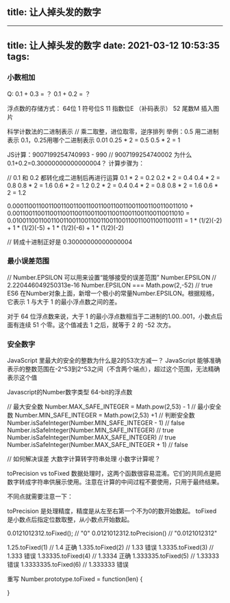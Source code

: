 ## title: 让人掉头发的数字
---
title: 让人掉头发的数字
date: 2021-03-12 10:53:35
tags:
---

### 小数相加

Q: 
0.1 + 0.3 = ？
0.1 + 0.2 = ？

浮点数的存储方式： 64位 
1 符号位S 
11 指数位E （补码表示）
52 尾数M
插入图片

科学计数法的二进制表示
// 乘二取整，进位取零，逆序排列
举例：0.5 用二进制表示 0.1，0.25用哪个二进制表示 0.01
0.25 * 2 = 0.5
0.5 * 2 = 1

JS计算：9007199254740993 - 990 // 9007199254740002
为什么 0.1+0.2=0.30000000000000004？
计算步骤为：

// 0.1 和 0.2 都转化成二进制后再进行运算
0.1 * 2 = 0.2
0.2 * 2 = 0.4
0.4 * 2 = 0.8
0.8 * 2 = 1.6
0.6 * 2 = 1.2
0.2 * 2 = 0.4
0.4 * 2 = 0.8
0.8 * 2 = 1.6
0.6 * 2 = 1.2

0.00011001100110011001100110011001100110011001100110011010 +
0.0011001100110011001100110011001100110011001100110011010 =
0.0100110011001100110011001100110011001100110011001100111
= 1 * (1/2)(-2) + 1 * (1/2)(-5) + 1 * (1/2)(-6)  +  1 * (1/2)(-2)  

// 转成十进制正好是 0.30000000000000004

### 最小误差范围
// Number.EPSILON 可以用来设置“能够接受的误差范围”
Number.EPSILON // 2.220446049250313e-16
Number.EPSILON === Math.pow(2,-52) // true
ES6 在Number对象上面，新增一个极小的常量Number.EPSILON。根据规格，它表示 1 与大于 1 的最小浮点数之间的差。

对于 64 位浮点数来说，大于 1 的最小浮点数相当于二进制的1.00..001，小数点后面有连续 51 个零。这个值减去 1 之后，就等于 2 的 -52 次方。


### 安全数字
JavaScript 里最大的安全的整数为什么是2的53次方减一？
JavaScript 能够准确表示的整数范围在-2^53到2^53之间（不含两个端点），超过这个范围，无法精确表示这个值

Javascript的Number数字类型
64-bit的浮点数

// 最大安全数
Number.MAX_SAFE_INTEGER = Math.pow(2,53) - 1
// 最小安全数
Number.MIN_SAFE_INTEGER  = Math.pow(2,53) +1
// 判断安全数
Number.isSafeInteger(Number.MIN_SAFE_INTEGER - 1) // false
Number.isSafeInteger(Number.MIN_SAFE_INTEGER) // true
Number.isSafeInteger(Number.MAX_SAFE_INTEGER) // true
Number.isSafeInteger(Number.MAX_SAFE_INTEGER + 1) // false

// 如何解决误差
大数字计算转字符串处理
小数字计算呢？

toPrecision vs toFixed
数据处理时，这两个函数很容易混淆。它们的共同点是把数字转成字符串供展示使用。注意在计算的中间过程不要使用，只用于最终结果。

不同点就需要注意一下：

toPrecision 是处理精度，精度是从左至右第一个不为0的数开始数起。
toFixed 是小数点后指定位数取整，从小数点开始数起。

0.0121012312.toFixed(); // "0"
0.0121012312.toPrecision() // "0.0121012312"

1.25.toFixed(1) // 1.4 正确
1.335.toFixed(2) // 1.33  错误
1.3335.toFixed(3) // 1.333 错误
1.33335.toFixed(4) // 1.3334 正确
1.333335.toFixed(5)  // 1.33333 错误
1.3333335.toFixed(6) // 1.333333 错误

重写
Number.prototype.toFixed = function(len) {

}



